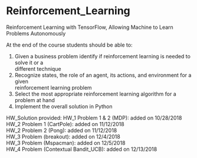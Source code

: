 # Reinforcement_Learning

Reinforcement Learning with TensorFlow, Allowing Machine to Learn Problems Autonomously  

At	the	end	of	the	course	students	should	be	able	to:
1. Given	a	business	problem	identify	if	reinforcement	learning	is	needed	to	solve	it	or	a	
different	technique  
2. Recognize	states,	the	role	of	an	agent,	its	actions,	and	environment	for	a	given	
reinforcement	learning problem  
3. Select	the	most	appropriate	reinforcement	learning	algorithm	for	a	problem	at	hand  
4. Implement	the	overall	solution	in	Python

HW_Solution provided:
HW_1 Problem 1 & 2 (MDP): added on 10/28/2018  
HW_2 Problem 1 (CartPole): added on 11/12/2018  
HW_2 Problem 2 (Pong): added on 11/12/2018  
HW_3 Problem (breakout): added on 12/4/2018  
HW_3 Problem (Mspacman): added on 12/5/2018  
HW_4 Problem (Contextual Bandit_UCB): added on 12/13/2018

